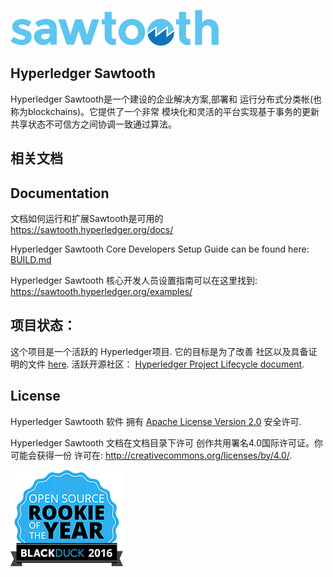 
![Hyperledger Sawtooth](images/sawtooth_logo_light_blue-small.png)


Hyperledger Sawtooth
-------------

Hyperledger Sawtooth是一个建设的企业解决方案,部署和
运行分布式分类帐(也称为blockchains)。它提供了一个非常
模块化和灵活的平台实现基于事务的更新
共享状态不可信方之间协调一致通过算法。

## 相关文档

Documentation
-------------

文档如何运行和扩展Sawtooth是可用的
https://sawtooth.hyperledger.org/docs/

Hyperledger Sawtooth Core Developers Setup Guide can be found here: [BUILD.md](BUILD.md)

Hyperledger Sawtooth 核心开发人员设置指南可以在这里找到:
https://sawtooth.hyperledger.org/examples/


项目状态：
-----------------

这个项目是一个活跃的 Hyperledger项目. 它的目标是为了改善
社区以及具备证明的文件 [here](https://docs.google.com/document/d/1j7YcGLJH6LkzvWdOYFIt2kpkVlLEmILErXL6t-Ky2zU/edit).
活跃开源社区：
[Hyperledger Project Lifecycle document](https://wiki.hyperledger.org/community/project-lifecycle).


License
-------

Hyperledger Sawtooth 软件 拥有 [Apache License Version 2.0](LICENSE) 安全许可.

Hyperledger Sawtooth 文档在文档目录下许可
创作共用署名4.0国际许可证。你可能会获得一份
许可在: http://creativecommons.org/licenses/by/4.0/.

![Open Source Award Badge](images/rookies16-small.png)
